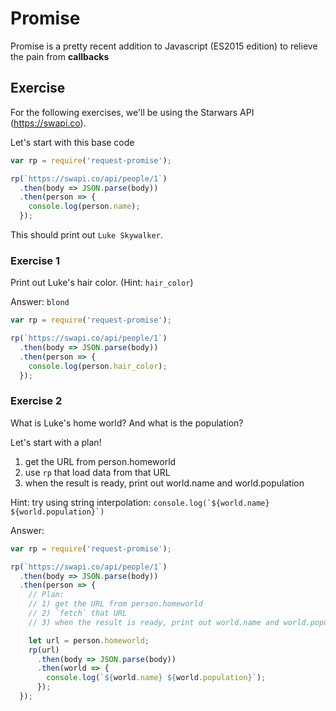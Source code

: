 # Promise

Promise is a pretty recent addition to Javascript (ES2015 edition) to relieve the pain from **callbacks**

## Exercise

For the following exercises, we'll be using the Starwars API (https://swapi.co).

Let's start with this base code

```javascript
var rp = require('request-promise');

rp(`https://swapi.co/api/people/1`)
  .then(body => JSON.parse(body))
  .then(person => {
    console.log(person.name);
  });
```

This should print out `Luke Skywalker`.

### Exercise 1

Print out Luke's hair color. (Hint: `hair_color`)

Answer: `blond`

```javascript
var rp = require('request-promise');

rp(`https://swapi.co/api/people/1`)
  .then(body => JSON.parse(body))
  .then(person => {
    console.log(person.hair_color);
  });
```

### Exercise 2

What is Luke's home world? And what is the population?

Let's start with a plan!
1. get the URL from person.homeworld
2. use `rp` that load data from that URL
3. when the result is ready, print out world.name and world.population

Hint: try using string interpolation: ``console.log(`${world.name} ${world.population}`)``

Answer: 

```javascript
var rp = require('request-promise');

rp(`https://swapi.co/api/people/1`)
  .then(body => JSON.parse(body))
  .then(person => {
    // Plan:
    // 1) get the URL from person.homeworld
    // 2) `fetch` that URL
    // 3) when the result is ready, print out world.name and world.population

    let url = person.homeworld;
    rp(url)
      .then(body => JSON.parse(body))
      .then(world => {
        console.log(`${world.name} ${world.population}`);
      });
  });
```
